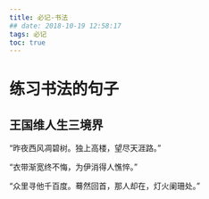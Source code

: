```yaml
---
title: 必记-书法
## date: 2018-10-19 12:58:17
tags: 必记
toc: true
---
```


# 练习书法的句子

## 王国维人生三境界

“昨夜西风凋碧树。独上高楼，望尽天涯路。”

“衣带渐宽终不悔，为伊消得人憔悴。”

“众里寻他千百度。蓦然回首，那人却在，灯火阑珊处。”
